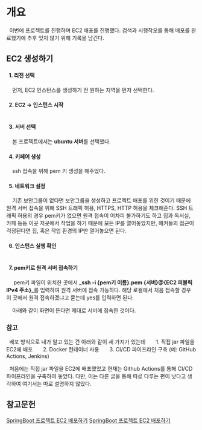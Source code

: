 <h1 id="개요">개요</h1>
<p>&nbsp;&nbsp;이번에 프로젝트를 진행하며 EC2 배포를 진행했다. 검색과 시행착오를 통해 배포를 완료했기에 추후 잊지 않기 위해 기록을 남긴다.</p>
<h2 id="ec2-생성하기">EC2 생성하기</h2>
<h4 id="1-리전-선택">&nbsp;&nbsp;1. 리전 선택</h4>
<p>&nbsp;&nbsp;&nbsp;&nbsp;먼저, EC2 인스턴스를 생성하기 전 원하는 지역을 먼저 선택한다. 
<img alt="" src="https://velog.velcdn.com/images/donggyu47/post/2912c279-53a8-46f1-80c8-468cd5c8f9bc/image.png" /></p>
<h4 id="2-ec2---인스턴스-시작">&nbsp;&nbsp;2. EC2 -&gt; 인스턴스 시작</h4>
<p><img alt="" src="https://velog.velcdn.com/images/donggyu47/post/ae3e0ba2-4e8e-4417-ace2-dc761d7eac66/image.png" /></p>
<h4 id="3-서버-선택">&nbsp;&nbsp;3. 서버 선택</h4>
<p>&nbsp;&nbsp;&nbsp;&nbsp;본 프로젝트에서는 <strong>ubuntu 서버</strong>를 선택했다. 
<img alt="" src="https://velog.velcdn.com/images/donggyu47/post/e66fcf76-87c6-4032-9673-d8a10c31a5db/image.png" /></p>
<h4 id="4-키페어-생성">&nbsp;&nbsp;4. 키페어 생성</h4>
<p>&nbsp;&nbsp;&nbsp;&nbsp;ssh 접속을 위해 pem 키 생성을 해주었다. 
<img alt="" src="https://velog.velcdn.com/images/donggyu47/post/b4b3d01b-9df8-47ed-8a03-8601eecae2e6/image.png" />
<img alt="" src="https://velog.velcdn.com/images/donggyu47/post/468153e7-cedb-4df2-9ae4-e669f76e6588/image.png" /></p>
<h4 id="5-네트워크-설정">&nbsp;&nbsp;5. 네트워크 설정</h4>
<p>&nbsp;&nbsp;&nbsp;&nbsp;기존 보안그룹이 없다면 보안그룹을 생성하고 프로젝트 배포를 위한 것이기 때문에 원격 서버 접속을 위해 SSH 트래픽 허용, HTTPS, HTTP 허용을 체크해준다.
SSH 트래픽 허용의 경우 pem키가 없으면 원격 접속이 어차피 불가하기도 하고 집과 독서실, 카페 등등 이곳 저곳에서 작업을 하기 때문에 모든 IP를 열어놓았지만, 해커들의 접근이 걱정된다면 집, 혹은 작업 환경의 IP만 열어놓으면 된다. 
<img alt="" src="https://velog.velcdn.com/images/donggyu47/post/80c7a141-bd74-4544-ba3a-e67c9c094d93/image.png" /></p>
<h4 id="6-인스턴스-실행-확인">&nbsp;&nbsp;6. 인스턴스 실행 확인</h4>
<p><img alt="" src="https://velog.velcdn.com/images/donggyu47/post/39531ad1-dce0-466b-8dbc-20df2550fdb9/image.png" /></p>
<h4 id="7-pem키로-원격-서버-접속하기">&nbsp;&nbsp;7. pem키로 원격 서버 접속하기</h4>
<p><img alt="" src="https://velog.velcdn.com/images/donggyu47/post/a58eb076-d64f-49a9-bab6-3ca4db093e2c/image.png" />
&nbsp;&nbsp;&nbsp;&nbsp;pem키 파일이 위치한 곳에서 _<strong>ssh -i {pem키 이름}.pem {서버}@{EC2 퍼블릭 IPv4 주소}</strong>_를 입력하여 원격 서버에 접속 가능하다.
해당 로컬에서 처음 접속할 경우 이 곳에서 원격 접속하겠냐고 묻는데 yes를 입력하면 된다.
<img alt="" src="https://velog.velcdn.com/images/donggyu47/post/3de89646-d67e-4756-9f8b-570317e3d411/image.png" /></p>
<p>&nbsp;&nbsp;&nbsp;&nbsp;아래와 같이 화면이 뜬다면 제대로 서버에 접속한 것이다.
<img alt="" src="https://velog.velcdn.com/images/donggyu47/post/0bf09dba-26d0-4daf-a786-ccaf484a7b03/image.png" /></p>
<h3 id="참고">참고</h3>
<p>&nbsp;&nbsp;배포 방식으로 내가 알고 있는 건 아래와 같이 세 가지가 있는데
&nbsp;&nbsp;&nbsp;&nbsp;&nbsp;&nbsp;1. 직접 jar 파일을 EC2에 배포
&nbsp;&nbsp;&nbsp;&nbsp;&nbsp;&nbsp;2. Docker 컨테이너 사용
&nbsp;&nbsp;&nbsp;&nbsp;&nbsp;&nbsp;3. CI/CD 파이프라인 구축 (예: GitHub Actions, Jenkins)</p>
<p>&nbsp;&nbsp;처음에는 직접 jar 파일을 EC2에 배포했었고 현재는 Github Actions를 통해 CI/CD 파이프라인을 구축하여 놓았다. 다만, 이는 다른 글을 통해 따로 다루는 편이 낫다고 생각하여 여기서는 따로 설명하지 않았다.</p>
<h2 id="참고문헌">참고문헌</h2>
<p><a href="https://velog.io/@chwogus/AWS-SpringBoot-%ED%94%84%EB%A1%9C%EC%A0%9D%ED%8A%B8-EC2-%EB%B0%B0%ED%8F%AC%ED%95%98%EA%B8%B0-alj46g2b">SpringBoot 프로젝트 EC2 배포하기</a>
<a href="https://cobi-98.tistory.com/73">SpringBoot 프로젝트 EC2 배포하기</a></p>